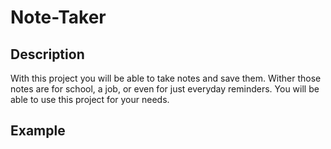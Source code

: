 # Note-Taker


## Description
With this project you will be able to take notes and save them. Wither those notes are for school, a job, or even for just everyday reminders. You will be able to use this project for your needs.

## Example 

